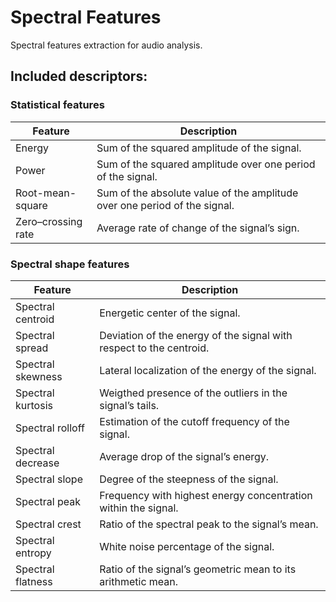 # Spectral Features
Spectral features extraction for audio analysis.

## Included descriptors:

### Statistical features

| Feature            | Description                                                  |
| ------------------ | ------------------------------------------------------------ |
| Energy             | Sum of the squared amplitude of the signal.                  |
| Power              | Sum of the squared amplitude over one period of the signal.  |
| Root-mean-square   | Sum of the absolute value of the amplitude over one period of the signal. |
| Zero–crossing rate | Average rate of change of the signal’s sign.                 |



### Spectral shape features

| Feature           | Description                                                  |
| ----------------- | ------------------------------------------------------------ |
| Spectral centroid | Energetic center of the signal.                              |
| Spectral spread   | Deviation of the energy of the signal with respect to the centroid. |
| Spectral skewness | Lateral localization of the energy of the signal.            |
| Spectral kurtosis | Weigthed presence of the outliers in the signal’s tails.     |
| Spectral rolloff  | Estimation of the cutoff frequency of the signal.            |
| Spectral decrease | Average drop of the signal’s energy.                         |
| Spectral slope    | Degree of the steepness of the signal.                       |
| Spectral peak     | Frequency with highest energy concentration within the signal. |
| Spectral crest    | Ratio of the spectral peak to the signal’s mean.             |
| Spectral entropy  | White noise percentage of the signal.                        |
| Spectral flatness | Ratio of the signal’s geometric mean to its arithmetic mean. |
